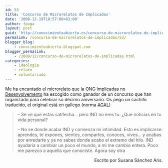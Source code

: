 ```yaml
---
id: 53
title: 'Concurso de Microrelatos de Implicadas'
date: '2008-12-19T18:57:00+01:00'
author: fpuga
layout: post
guid: 'http://conocimientoabierto.es/concurso-de-microrelatos-de-implicadas/53/'
permalink: /concurso-de-microrelatos-de-implicadas/53/
blogger_blog:
    - conocimientoabierto.blogspot.com
blogger_permalink:
    - /2008/12/concurso-de-microrelatos-de-implicadas.html
categories:
    - ideologia
    - relato
    - voluntariado
---
```


Me ha encantado el [microrelato que la ONG Implicadas no Desenvolvemento](http://implicadas.blogspot.com/2008/12/reencontros-de-susana-snchez-arns.html) ha escogido como ganador de un concurso que han organizado para celebrar su décimo aniversario. Os pego un cachito traducido, el original está en gallego (norma [AGAL](http://gl.wikipedia.org/wiki/AGAL))

> – Se ve que estas satifecha… pero IND no eres tu. ¿Que noticias en tu vida personal?
> 
> – No se donde acaba IND y comienza mi intimidad. Esto es implicarse: aprendes, te expones, sientes, compartes, conoces, vives… y acabas por enredarte y ya no sabes donde acabo el extremo del hilo. IND ayudaría a cambiar un poco el mundo, a mi me cambio entera. Poco me parezco a aquella que conociste. Agora soy otra

<div style="text-align: right">Escrito por Susana Sánchez Aris.</div>